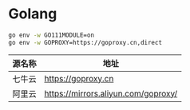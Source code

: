 # Golang

```bash
go env -w GO111MODULE=on
go env -w GOPROXY=https://goproxy.cn,direct
```

源名称 | 地址
------|------------------------
七牛云 | <https://goproxy.cn>
阿里云 | <https://mirrors.aliyun.com/goproxy/>
